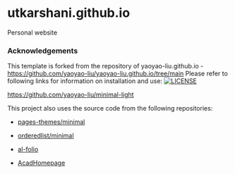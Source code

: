 # utkarshani.github.io
Personal website


### Acknowledgements
This template is forked from the repository of yaoyao-liu.github.io - https://github.com/yaoyao-liu/yaoyao-liu.github.io/tree/main
Please refer to following links for information on installation and use: 
[![LICENSE](https://img.shields.io/github/license/yaoyao-liu/minimal-light?style=flat-square&logo=creative-commons&color=EF9421)](https://github.com/yaoyao-liu/yaoyao-liu.github.io/blob/main/LICENSE)

<https://github.com/yaoyao-liu/minimal-light>

This project also uses the source code from the following repositories:

* [pages-themes/minimal](https://github.com/pages-themes/minimal)

* [orderedlist/minimal](https://github.com/orderedlist/minimal)

* [al-folio](https://github.com/alshedivat/al-folio)

* [AcadHomepage](https://github.com/RayeRen/acad-homepage.github.io)
